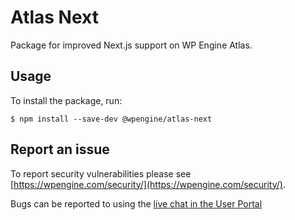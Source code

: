 # Atlas Next
Package for improved Next.js support on WP Engine Atlas.

## Usage

To install the package, run:
```
$ npm install --save-dev @wpengine/atlas-next
```

## Report an issue

To report security vulnerabilities please see [https://wpengine.com/security/](https://wpengine.com/security/).

Bugs can be reported to using the [live chat in the User Portal](https://my.wpengine.com/support/)
